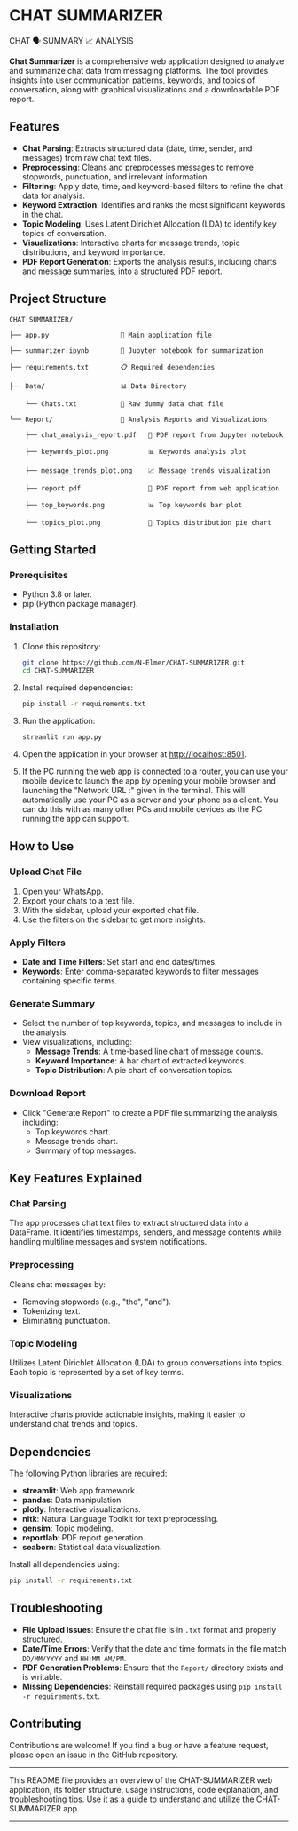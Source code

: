 # CHAT SUMMARIZER

CHAT 🗣️ SUMMARY 📈 ANALYSIS

**Chat Summarizer** is a comprehensive web application designed to analyze and summarize chat data from messaging platforms. The tool provides insights into user communication patterns, keywords, and topics of conversation, along with graphical visualizations and a downloadable PDF report.

## Features

- **Chat Parsing**: Extracts structured data (date, time, sender, and messages) from raw chat text files.
- **Preprocessing**: Cleans and preprocesses messages to remove stopwords, punctuation, and irrelevant information.
- **Filtering**: Apply date, time, and keyword-based filters to refine the chat data for analysis.
- **Keyword Extraction**: Identifies and ranks the most significant keywords in the chat.
- **Topic Modeling**: Uses Latent Dirichlet Allocation (LDA) to identify key topics of conversation.
- **Visualizations**: Interactive charts for message trends, topic distributions, and keyword importance.
- **PDF Report Generation**: Exports the analysis results, including charts and message summaries, into a structured PDF report.

## Project Structure

```
CHAT SUMMARIZER/

├── app.py                  🚀 Main application file

├── summarizer.ipynb        📝 Jupyter notebook for summarization

├── requirements.txt        📋 Required dependencies

├── Data/                   📊 Data Directory

    └── Chats.txt           💬 Raw dummy data chat file

└── Report/                 📑 Analysis Reports and Visualizations

    ├── chat_analysis_report.pdf   📄 PDF report from Jupyter notebook

    ├── keywords_plot.png          📊 Keywords analysis plot

    ├── message_trends_plot.png    📈 Message trends visualization

    ├── report.pdf                 📄 PDF report from web application

    ├── top_keywords.png           📊 Top keywords bar plot

    └── topics_plot.png            🧩 Topics distribution pie chart
```

## Getting Started

### Prerequisites
- Python 3.8 or later.
- pip (Python package manager).

### Installation

1. Clone this repository:
   ```bash
   git clone https://github.com/N-Elmer/CHAT-SUMMARIZER.git
   cd CHAT-SUMMARIZER
   ```

2. Install required dependencies:
   ```bash
   pip install -r requirements.txt
   ```

3. Run the application:
   ```bash
   streamlit run app.py
   ```

4. Open the application in your browser at [http://localhost:8501](http://localhost:8501).

5. If the PC running the web app is connected to a router, you can use your mobile device to launch the app by opening your mobile browser and launching the "Network URL :" given in the terminal. This will automatically use your PC as a server and your phone as a client. You can do this with as many other PCs and mobile devices as the PC running the app can support.

## How to Use

### Upload Chat File
1. Open your WhatsApp.
2. Export your chats to a text file.
3. With the sidebar, upload your exported chat file.
4. Use the filters on the sidebar to get more insights.

### Apply Filters
- **Date and Time Filters**: Set start and end dates/times.
- **Keywords**: Enter comma-separated keywords to filter messages containing specific terms.

### Generate Summary
- Select the number of top keywords, topics, and messages to include in the analysis.
- View visualizations, including:
  - **Message Trends**: A time-based line chart of message counts.
  - **Keyword Importance**: A bar chart of extracted keywords.
  - **Topic Distribution**: A pie chart of conversation topics.

### Download Report
- Click "Generate Report" to create a PDF file summarizing the analysis, including:
  - Top keywords chart.
  - Message trends chart.
  - Summary of top messages.

## Key Features Explained

### Chat Parsing
The app processes chat text files to extract structured data into a DataFrame. It identifies timestamps, senders, and message contents while handling multiline messages and system notifications.

### Preprocessing
Cleans chat messages by:
- Removing stopwords (e.g., "the", "and").
- Tokenizing text.
- Eliminating punctuation.

### Topic Modeling
Utilizes Latent Dirichlet Allocation (LDA) to group conversations into topics. Each topic is represented by a set of key terms.

### Visualizations
Interactive charts provide actionable insights, making it easier to understand chat trends and topics.

## Dependencies

The following Python libraries are required:
- **streamlit**: Web app framework.
- **pandas**: Data manipulation.
- **plotly**: Interactive visualizations.
- **nltk**: Natural Language Toolkit for text preprocessing.
- **gensim**: Topic modeling.
- **reportlab**: PDF report generation.
- **seaborn**: Statistical data visualization.

Install all dependencies using:
```bash
pip install -r requirements.txt
```

## Troubleshooting

- **File Upload Issues**: Ensure the chat file is in `.txt` format and properly structured.
- **Date/Time Errors**: Verify that the date and time formats in the file match `DD/MM/YYYY` and `HH:MM AM/PM`.
- **PDF Generation Problems**: Ensure that the `Report/` directory exists and is writable.
- **Missing Dependencies**: Reinstall required packages using `pip install -r requirements.txt`.

## Contributing

Contributions are welcome! If you find a bug or have a feature request, please open an issue in the GitHub repository.

---

This README file provides an overview of the CHAT-SUMMARIZER web application, its folder structure, usage instructions, code explanation, and troubleshooting tips. Use it as a guide to understand and utilize the CHAT-SUMMARIZER app.

---

